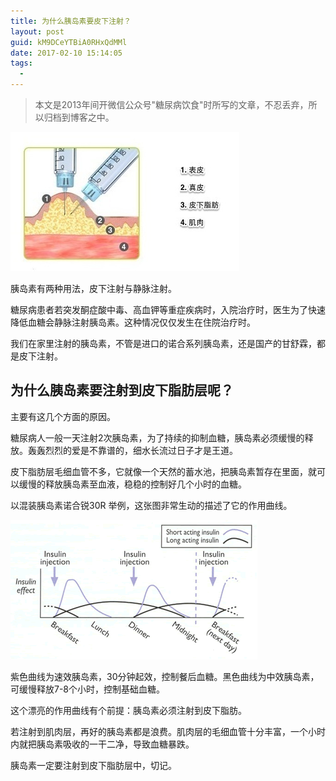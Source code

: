 ```yaml
---
title: 为什么胰岛素要皮下注射？
layout: post
guid: kM9DCeYTBiA0RHxQdMMl
date: 2017-02-10 15:14:05
tags:
  - 
---
```


> 本文是2013年间开微信公众号"糖尿病饮食"时所写的文章，不忍丢弃，所以归档到博客之中。

![](/media/files/2017-02-10-皮下.jpg)

胰岛素有两种用法，皮下注射与静脉注射。

糖尿病患者若突发酮症酸中毒、高血钾等重症疾病时，入院治疗时，医生为了快速降低血糖会静脉注射胰岛素。这种情况仅仅发生在住院治疗时。

我们在家里注射的胰岛素，不管是进口的诺合系列胰岛素，还是国产的甘舒霖，都是皮下注射。

## 为什么胰岛素要注射到皮下脂肪层呢？

主要有这几个方面的原因。

糖尿病人一般一天注射2次胰岛素，为了持续的抑制血糖，胰岛素必须缓慢的释放。轰轰烈烈的爱是不靠谱的，细水长流过日子才是王道。

皮下脂肪层毛细血管不多，它就像一个天然的蓄水池，把胰岛素暂存在里面，就可以缓慢的释放胰岛素至血液，稳稳的控制好几个小时的血糖。

以混装胰岛素诺合锐30R 举例，这张图非常生动的描述了它的作用曲线。

![](/media/files/2017-02-10-curve.gif)

紫色曲线为速效胰岛素，30分钟起效，控制餐后血糖。黑色曲线为中效胰岛素，可缓慢释放7-8个小时，控制基础血糖。

这个漂亮的作用曲线有个前提：胰岛素必须注射到皮下脂肪。

若注射到肌肉层，再好的胰岛素都是浪费。肌肉层的毛细血管十分丰富，一个小时内就把胰岛素吸收的一干二净，导致血糖暴跌。

胰岛素一定要注射到皮下脂肪层中，切记。


